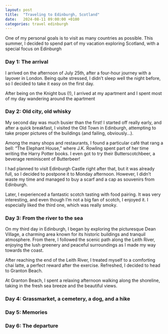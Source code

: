```yaml
---
layout: post
title:  "Traveling to Edinburgh, Scotland"
date:   2024-08-11 09:00:00 +0100
categories: travel edinburgh
---
```


One of my personal goals is to visit as many countries as possible. This summer, I decided to spend part of my vacation exploring Scotland, with a special focus on Edinburgh

### Day 1: The arrival

I arrived on the afternoon of July 25th, after a four-hour journey with a layover in London. Being quite stressed, I didn’t sleep well the night before, so I decided to take it easy on the first day. 

After being on the Knight bus (!), I arrived at my apartment and I spent most of my day wandering around the apartment

### Day 2: Old city, old whisky

My second day was much busier than the first! I started off really early, and after a quick breakfast, I visited the Old Town in Edinburgh, attempting to take proper pictures of the buildings (and failing, obviously…).

Among the many shops and restaurants, I found a particular café that rang a bell: “The Elephant House,” where J.K. Rowling spent part of her time writing the Harry Potter books. I even got to try their Butterscotchbeer, a beverage reminiscent of Butterbeer!

I had planned to visit Edinburgh Castle right after that, but it was already full, so I decided to postpone it to Monday afternoon. However, I didn’t waste my time and managed to buy a scarf and a cap as souvenirs from Edinburgh.

Later, I experienced a fantastic scotch tasting with food pairing. It was very interesting, and even though I’m not a big fan of scotch, I enjoyed it. I especially liked the third one, which was really smoky.

### Day 3: From the river to the sea

On my third day in Edinburgh, I began by exploring the picturesque Dean Village, a charming area known for its historic buildings and tranquil atmosphere. From there, I followed the scenic path along the Leith River, enjoying the lush greenery and peaceful surroundings as I made my way towards the coast.

After reaching the end of the Leith River, I treated myself to a comforting chai latte, a perfect reward after the exercise. Refreshed, I decided to head to Granton Beach.

At Granton Beach, I spent a relaxing afternoon walking along the shoreline, taking in the fresh sea breeze and the beautiful views. 

### Day 4: Grassmarket, a cemetery, a dog, and a hike 

### Day 5: Memories

### Day 6: The departure




